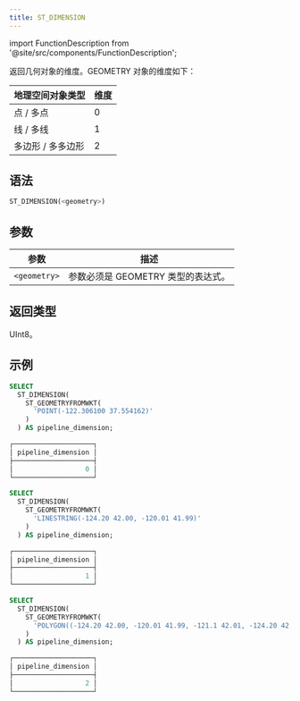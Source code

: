 ```yaml
---
title: ST_DIMENSION
---
```

import FunctionDescription from '@site/src/components/FunctionDescription';

<FunctionDescription description="引入或更新版本：v1.2.442"/>

返回几何对象的维度。GEOMETRY 对象的维度如下：

| 地理空间对象类型       | 维度  |
|------------------------------|------------|
| 点 / 多点           | 0          |
| 线 / 多线 | 1          |
| 多边形 / 多多边形       | 2          |

## 语法

```sql
ST_DIMENSION(<geometry>)
```

## 参数

| 参数    | 描述                                          |
|--------------|------------------------------------------------------|
| `<geometry>` | 参数必须是 GEOMETRY 类型的表达式。 |

## 返回类型

UInt8。

## 示例

```sql
SELECT
  ST_DIMENSION(
    ST_GEOMETRYFROMWKT(
      'POINT(-122.306100 37.554162)'
    )
  ) AS pipeline_dimension;

┌────────────────────┐
│ pipeline_dimension │
├────────────────────┤
│                  0 │
└────────────────────┘

SELECT
  ST_DIMENSION(
    ST_GEOMETRYFROMWKT(
      'LINESTRING(-124.20 42.00, -120.01 41.99)'
    )
  ) AS pipeline_dimension;

┌────────────────────┐
│ pipeline_dimension │
├────────────────────┤
│                  1 │
└────────────────────┘

SELECT
  ST_DIMENSION(
    ST_GEOMETRYFROMWKT(
      'POLYGON((-124.20 42.00, -120.01 41.99, -121.1 42.01, -124.20 42.00))'
    )
  ) AS pipeline_dimension;

┌────────────────────┐
│ pipeline_dimension │
├────────────────────┤
│                  2 │
└────────────────────┘
```
